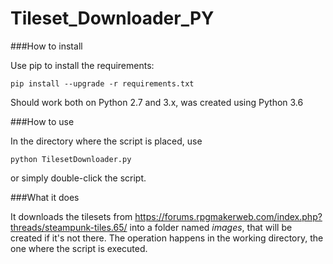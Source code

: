 # Tileset_Downloader_PY

###How to install

Use pip to install the requirements:

    pip install --upgrade -r requirements.txt
    
Should work both on Python 2.7 and 3.x, was created using Python 3.6

###How to use

In the directory where the script is placed, use

    python TilesetDownloader.py
    
or simply double-click the script.

###What it does

It downloads the tilesets from https://forums.rpgmakerweb.com/index.php?threads/steampunk-tiles.65/ into a folder named _images_, that will be created if it's not there. The operation happens in the working directory, the one where the script is executed.
